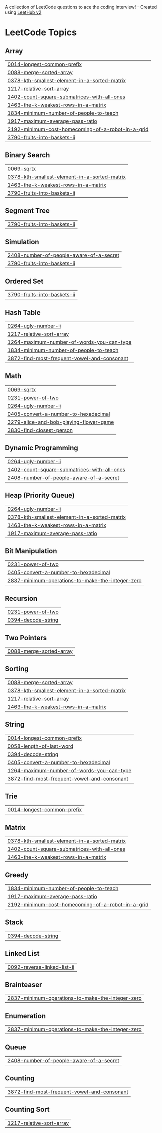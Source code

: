 A collection of LeetCode questions to ace the coding interview! - Created using [LeetHub v2](https://github.com/arunbhardwaj/LeetHub-2.0)
<!---LeetCode Topics Start-->
# LeetCode Topics
## Array
|  |
| ------- |
| [0014-longest-common-prefix](https://github.com/AswiniSudhaKattamuri/Leetcode/tree/master/0014-longest-common-prefix) |
| [0088-merge-sorted-array](https://github.com/AswiniSudhaKattamuri/Leetcode/tree/master/0088-merge-sorted-array) |
| [0378-kth-smallest-element-in-a-sorted-matrix](https://github.com/AswiniSudhaKattamuri/Leetcode/tree/master/0378-kth-smallest-element-in-a-sorted-matrix) |
| [1217-relative-sort-array](https://github.com/AswiniSudhaKattamuri/Leetcode/tree/master/1217-relative-sort-array) |
| [1402-count-square-submatrices-with-all-ones](https://github.com/AswiniSudhaKattamuri/Leetcode/tree/master/1402-count-square-submatrices-with-all-ones) |
| [1463-the-k-weakest-rows-in-a-matrix](https://github.com/AswiniSudhaKattamuri/Leetcode/tree/master/1463-the-k-weakest-rows-in-a-matrix) |
| [1834-minimum-number-of-people-to-teach](https://github.com/AswiniSudhaKattamuri/Leetcode/tree/master/1834-minimum-number-of-people-to-teach) |
| [1917-maximum-average-pass-ratio](https://github.com/AswiniSudhaKattamuri/Leetcode/tree/master/1917-maximum-average-pass-ratio) |
| [2192-minimum-cost-homecoming-of-a-robot-in-a-grid](https://github.com/AswiniSudhaKattamuri/Leetcode/tree/master/2192-minimum-cost-homecoming-of-a-robot-in-a-grid) |
| [3790-fruits-into-baskets-ii](https://github.com/AswiniSudhaKattamuri/Leetcode/tree/master/3790-fruits-into-baskets-ii) |
## Binary Search
|  |
| ------- |
| [0069-sqrtx](https://github.com/AswiniSudhaKattamuri/Leetcode/tree/master/0069-sqrtx) |
| [0378-kth-smallest-element-in-a-sorted-matrix](https://github.com/AswiniSudhaKattamuri/Leetcode/tree/master/0378-kth-smallest-element-in-a-sorted-matrix) |
| [1463-the-k-weakest-rows-in-a-matrix](https://github.com/AswiniSudhaKattamuri/Leetcode/tree/master/1463-the-k-weakest-rows-in-a-matrix) |
| [3790-fruits-into-baskets-ii](https://github.com/AswiniSudhaKattamuri/Leetcode/tree/master/3790-fruits-into-baskets-ii) |
## Segment Tree
|  |
| ------- |
| [3790-fruits-into-baskets-ii](https://github.com/AswiniSudhaKattamuri/Leetcode/tree/master/3790-fruits-into-baskets-ii) |
## Simulation
|  |
| ------- |
| [2408-number-of-people-aware-of-a-secret](https://github.com/AswiniSudhaKattamuri/Leetcode/tree/master/2408-number-of-people-aware-of-a-secret) |
| [3790-fruits-into-baskets-ii](https://github.com/AswiniSudhaKattamuri/Leetcode/tree/master/3790-fruits-into-baskets-ii) |
## Ordered Set
|  |
| ------- |
| [3790-fruits-into-baskets-ii](https://github.com/AswiniSudhaKattamuri/Leetcode/tree/master/3790-fruits-into-baskets-ii) |
## Hash Table
|  |
| ------- |
| [0264-ugly-number-ii](https://github.com/AswiniSudhaKattamuri/Leetcode/tree/master/0264-ugly-number-ii) |
| [1217-relative-sort-array](https://github.com/AswiniSudhaKattamuri/Leetcode/tree/master/1217-relative-sort-array) |
| [1264-maximum-number-of-words-you-can-type](https://github.com/AswiniSudhaKattamuri/Leetcode/tree/master/1264-maximum-number-of-words-you-can-type) |
| [1834-minimum-number-of-people-to-teach](https://github.com/AswiniSudhaKattamuri/Leetcode/tree/master/1834-minimum-number-of-people-to-teach) |
| [3872-find-most-frequent-vowel-and-consonant](https://github.com/AswiniSudhaKattamuri/Leetcode/tree/master/3872-find-most-frequent-vowel-and-consonant) |
## Math
|  |
| ------- |
| [0069-sqrtx](https://github.com/AswiniSudhaKattamuri/Leetcode/tree/master/0069-sqrtx) |
| [0231-power-of-two](https://github.com/AswiniSudhaKattamuri/Leetcode/tree/master/0231-power-of-two) |
| [0264-ugly-number-ii](https://github.com/AswiniSudhaKattamuri/Leetcode/tree/master/0264-ugly-number-ii) |
| [0405-convert-a-number-to-hexadecimal](https://github.com/AswiniSudhaKattamuri/Leetcode/tree/master/0405-convert-a-number-to-hexadecimal) |
| [3279-alice-and-bob-playing-flower-game](https://github.com/AswiniSudhaKattamuri/Leetcode/tree/master/3279-alice-and-bob-playing-flower-game) |
| [3830-find-closest-person](https://github.com/AswiniSudhaKattamuri/Leetcode/tree/master/3830-find-closest-person) |
## Dynamic Programming
|  |
| ------- |
| [0264-ugly-number-ii](https://github.com/AswiniSudhaKattamuri/Leetcode/tree/master/0264-ugly-number-ii) |
| [1402-count-square-submatrices-with-all-ones](https://github.com/AswiniSudhaKattamuri/Leetcode/tree/master/1402-count-square-submatrices-with-all-ones) |
| [2408-number-of-people-aware-of-a-secret](https://github.com/AswiniSudhaKattamuri/Leetcode/tree/master/2408-number-of-people-aware-of-a-secret) |
## Heap (Priority Queue)
|  |
| ------- |
| [0264-ugly-number-ii](https://github.com/AswiniSudhaKattamuri/Leetcode/tree/master/0264-ugly-number-ii) |
| [0378-kth-smallest-element-in-a-sorted-matrix](https://github.com/AswiniSudhaKattamuri/Leetcode/tree/master/0378-kth-smallest-element-in-a-sorted-matrix) |
| [1463-the-k-weakest-rows-in-a-matrix](https://github.com/AswiniSudhaKattamuri/Leetcode/tree/master/1463-the-k-weakest-rows-in-a-matrix) |
| [1917-maximum-average-pass-ratio](https://github.com/AswiniSudhaKattamuri/Leetcode/tree/master/1917-maximum-average-pass-ratio) |
## Bit Manipulation
|  |
| ------- |
| [0231-power-of-two](https://github.com/AswiniSudhaKattamuri/Leetcode/tree/master/0231-power-of-two) |
| [0405-convert-a-number-to-hexadecimal](https://github.com/AswiniSudhaKattamuri/Leetcode/tree/master/0405-convert-a-number-to-hexadecimal) |
| [2837-minimum-operations-to-make-the-integer-zero](https://github.com/AswiniSudhaKattamuri/Leetcode/tree/master/2837-minimum-operations-to-make-the-integer-zero) |
## Recursion
|  |
| ------- |
| [0231-power-of-two](https://github.com/AswiniSudhaKattamuri/Leetcode/tree/master/0231-power-of-two) |
| [0394-decode-string](https://github.com/AswiniSudhaKattamuri/Leetcode/tree/master/0394-decode-string) |
## Two Pointers
|  |
| ------- |
| [0088-merge-sorted-array](https://github.com/AswiniSudhaKattamuri/Leetcode/tree/master/0088-merge-sorted-array) |
## Sorting
|  |
| ------- |
| [0088-merge-sorted-array](https://github.com/AswiniSudhaKattamuri/Leetcode/tree/master/0088-merge-sorted-array) |
| [0378-kth-smallest-element-in-a-sorted-matrix](https://github.com/AswiniSudhaKattamuri/Leetcode/tree/master/0378-kth-smallest-element-in-a-sorted-matrix) |
| [1217-relative-sort-array](https://github.com/AswiniSudhaKattamuri/Leetcode/tree/master/1217-relative-sort-array) |
| [1463-the-k-weakest-rows-in-a-matrix](https://github.com/AswiniSudhaKattamuri/Leetcode/tree/master/1463-the-k-weakest-rows-in-a-matrix) |
## String
|  |
| ------- |
| [0014-longest-common-prefix](https://github.com/AswiniSudhaKattamuri/Leetcode/tree/master/0014-longest-common-prefix) |
| [0058-length-of-last-word](https://github.com/AswiniSudhaKattamuri/Leetcode/tree/master/0058-length-of-last-word) |
| [0394-decode-string](https://github.com/AswiniSudhaKattamuri/Leetcode/tree/master/0394-decode-string) |
| [0405-convert-a-number-to-hexadecimal](https://github.com/AswiniSudhaKattamuri/Leetcode/tree/master/0405-convert-a-number-to-hexadecimal) |
| [1264-maximum-number-of-words-you-can-type](https://github.com/AswiniSudhaKattamuri/Leetcode/tree/master/1264-maximum-number-of-words-you-can-type) |
| [3872-find-most-frequent-vowel-and-consonant](https://github.com/AswiniSudhaKattamuri/Leetcode/tree/master/3872-find-most-frequent-vowel-and-consonant) |
## Trie
|  |
| ------- |
| [0014-longest-common-prefix](https://github.com/AswiniSudhaKattamuri/Leetcode/tree/master/0014-longest-common-prefix) |
## Matrix
|  |
| ------- |
| [0378-kth-smallest-element-in-a-sorted-matrix](https://github.com/AswiniSudhaKattamuri/Leetcode/tree/master/0378-kth-smallest-element-in-a-sorted-matrix) |
| [1402-count-square-submatrices-with-all-ones](https://github.com/AswiniSudhaKattamuri/Leetcode/tree/master/1402-count-square-submatrices-with-all-ones) |
| [1463-the-k-weakest-rows-in-a-matrix](https://github.com/AswiniSudhaKattamuri/Leetcode/tree/master/1463-the-k-weakest-rows-in-a-matrix) |
## Greedy
|  |
| ------- |
| [1834-minimum-number-of-people-to-teach](https://github.com/AswiniSudhaKattamuri/Leetcode/tree/master/1834-minimum-number-of-people-to-teach) |
| [1917-maximum-average-pass-ratio](https://github.com/AswiniSudhaKattamuri/Leetcode/tree/master/1917-maximum-average-pass-ratio) |
| [2192-minimum-cost-homecoming-of-a-robot-in-a-grid](https://github.com/AswiniSudhaKattamuri/Leetcode/tree/master/2192-minimum-cost-homecoming-of-a-robot-in-a-grid) |
## Stack
|  |
| ------- |
| [0394-decode-string](https://github.com/AswiniSudhaKattamuri/Leetcode/tree/master/0394-decode-string) |
## Linked List
|  |
| ------- |
| [0092-reverse-linked-list-ii](https://github.com/AswiniSudhaKattamuri/Leetcode/tree/master/0092-reverse-linked-list-ii) |
## Brainteaser
|  |
| ------- |
| [2837-minimum-operations-to-make-the-integer-zero](https://github.com/AswiniSudhaKattamuri/Leetcode/tree/master/2837-minimum-operations-to-make-the-integer-zero) |
## Enumeration
|  |
| ------- |
| [2837-minimum-operations-to-make-the-integer-zero](https://github.com/AswiniSudhaKattamuri/Leetcode/tree/master/2837-minimum-operations-to-make-the-integer-zero) |
## Queue
|  |
| ------- |
| [2408-number-of-people-aware-of-a-secret](https://github.com/AswiniSudhaKattamuri/Leetcode/tree/master/2408-number-of-people-aware-of-a-secret) |
## Counting
|  |
| ------- |
| [3872-find-most-frequent-vowel-and-consonant](https://github.com/AswiniSudhaKattamuri/Leetcode/tree/master/3872-find-most-frequent-vowel-and-consonant) |
## Counting Sort
|  |
| ------- |
| [1217-relative-sort-array](https://github.com/AswiniSudhaKattamuri/Leetcode/tree/master/1217-relative-sort-array) |
<!---LeetCode Topics End-->